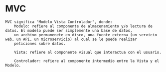 MVC
======================
    MVC significa "Modelo Vista Controlador", donde:
        Modelo: refiere al componente de almacenamiento y/o lectura de datos. El modelo puede ser simplemente una base de datos,
        un archivo permanenete en disco, una fuente externa (un servicio web, un API, un microservicio) al cual se le puede realizar
        peticiones sobre datos.

        Vista: refiere al componente visual que interactua con el usuario.

        Controlador: refiere al componente intermedio entre la Vista y el Modelo.
